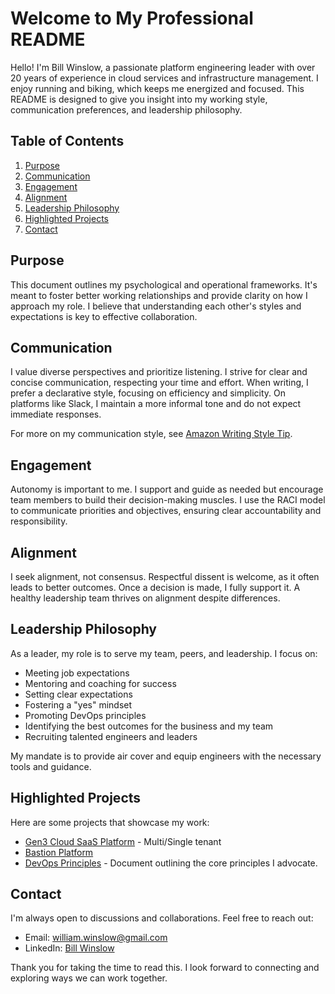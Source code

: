 # Welcome to My Professional README

Hello! I'm Bill Winslow, a passionate platform engineering leader with over 20 years of experience in cloud services and infrastructure management. I enjoy running and biking, which keeps me energized and focused. This README is designed to give you insight into my working style, communication preferences, and leadership philosophy.

## Table of Contents
1. [Purpose](#purpose)
2. [Communication](#communication)
3. [Engagement](#engagement)
4. [Alignment](#alignment)
5. [Leadership Philosophy](#leadership-philosophy)
6. [Highlighted Projects](#highlighted-projects)
7. [Contact](#contact)

## Purpose

This document outlines my psychological and operational frameworks. It's meant to foster better working relationships and provide clarity on how I approach my role. I believe that understanding each other's styles and expectations is key to effective collaboration.

## Communication

I value diverse perspectives and prioritize listening. I strive for clear and concise communication, respecting your time and effort. When writing, I prefer a declarative style, focusing on efficiency and simplicity. On platforms like Slack, I maintain a more informal tone and do not expect immediate responses.

For more on my communication style, see [Amazon Writing Style Tip](https://medium.com/fact-of-the-day-1/amazon-writing-style-tip-a349b4bd3839).

## Engagement

Autonomy is important to me. I support and guide as needed but encourage team members to build their decision-making muscles. I use the RACI model to communicate priorities and objectives, ensuring clear accountability and responsibility.

## Alignment

I seek alignment, not consensus. Respectful dissent is welcome, as it often leads to better outcomes. Once a decision is made, I fully support it. A healthy leadership team thrives on alignment despite differences.

## Leadership Philosophy

As a leader, my role is to serve my team, peers, and leadership. I focus on:
- Meeting job expectations
- Mentoring and coaching for success
- Setting clear expectations
- Fostering a "yes" mindset
- Promoting DevOps principles
- Identifying the best outcomes for the business and my team
- Recruiting talented engineers and leaders

My mandate is to provide air cover and equip engineers with the necessary tools and guidance.

## Highlighted Projects

Here are some projects that showcase my work:
- [Gen3 Cloud SaaS Platform](https://github.com/uc-cdis/cloud-automation/blob/master/doc/terraform/commonsOverview.md) - Multi/Single tenant
- [Bastion Platform](https://github.com/uc-cdis/cloud-automation/blob/master/CSOC_Documentation.md)
- [DevOps Principles](DevOps-principles.md) - Document outlining the core principles I advocate.

## Contact

I'm always open to discussions and collaborations. Feel free to reach out:
- Email: [william.winslow@gmail.com](mailto:william.winslow@gmail.com)
- LinkedIn: [Bill Winslow](https://www.linkedin.com/in/wwinslow)

Thank you for taking the time to read this. I look forward to connecting and exploring ways we can work together.
